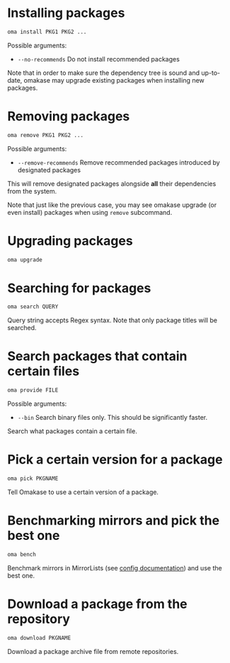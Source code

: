 # Installing packages
```bash
oma install PKG1 PKG2 ...
```

Possible arguments:
+ `--no-recommends` Do not install recommended packages

Note that in order to make sure the dependency tree is sound and up-to-date, omakase may upgrade existing packages when installing new packages.

# Removing packages
```bash
oma remove PKG1 PKG2 ...
```

Possible arguments:
+ `--remove-recommends` Remove recommended packages introduced by designated packages

This will remove designated packages alongside **all** their dependencies from the system.

Note that just like the previous case, you may see omakase upgrade (or even install) packages when using `remove` subcommand.

# Upgrading packages
```bash
oma upgrade
```

# Searching for packages
```bash
oma search QUERY
```

Query string accepts Regex syntax. Note that only package titles will be searched.

# Search packages that contain certain files
```bash
oma provide FILE
```

Possible arguments:
+ `--bin` Search binary files only. This should be significantly faster.

Search what packages contain a certain file.

# Pick a certain version for a package
```bash
oma pick PKGNAME
```

Tell Omakase to use a certain version of a package.

# Benchmarking mirrors and pick the best one
```bash
oma bench
```

Benchmark mirrors in MirrorLists (see [config documentation](doc/config.md)) and use the best one.

# Download a package from the repository
```bash
oma download PKGNAME
```

Download a package archive file from remote repositories.
